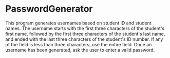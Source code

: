 # PasswordGenerator
This program generates usernames based on student ID and student names. The username starts with the first three characters of the student's first name, followed by the first three characters of the student's last name, and ended with the last three characters of the student's ID number. If any of the field is less than three characters, use the entire field. Once an username has been generated, ask the user to enter a valid password.
